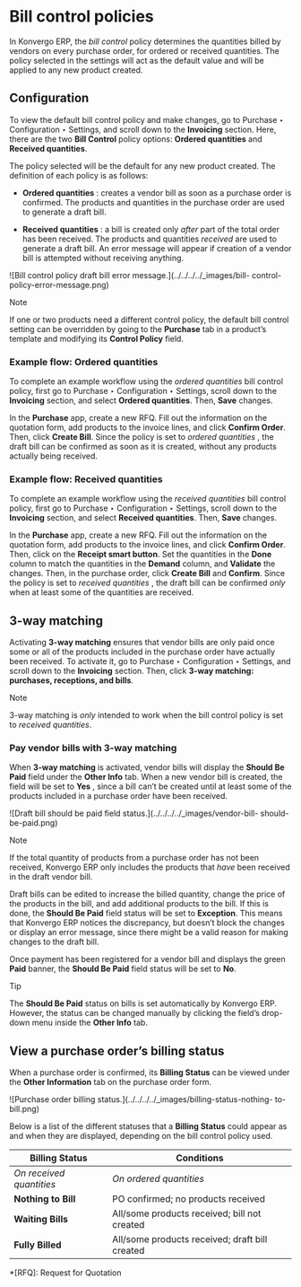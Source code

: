 # Bill control policies

In Konvergo ERP, the _bill control_ policy determines the quantities billed by vendors
on every purchase order, for ordered or received quantities. The policy
selected in the settings will act as the default value and will be applied to
any new product created.

## Configuration

To view the default bill control policy and make changes, go to Purchase ‣
Configuration ‣ Settings, and scroll down to the **Invoicing** section. Here,
there are the two **Bill Control** policy options: **Ordered quantities** and
**Received quantities**.

The policy selected will be the default for any new product created. The
definition of each policy is as follows:

  * **Ordered quantities** : creates a vendor bill as soon as a purchase order is confirmed. The products and quantities in the purchase order are used to generate a draft bill.

  * **Received quantities** : a bill is created only _after_ part of the total order has been received. The products and quantities _received_ are used to generate a draft bill. An error message will appear if creation of a vendor bill is attempted without receiving anything.

![Bill control policy draft bill error message.](../../../../_images/bill-
control-policy-error-message.png) <div class="alert alert-primary">
<p class="alert-title">
Note</p><p>If one or two products need a different control policy, the default bill control setting can be
overridden by going to the <b>Purchase</b> tab in a product’s template and modifying its
<b>Control Policy</b> field.</p>
</div>

### Example flow: Ordered quantities

To complete an example workflow using the _ordered quantities_ bill control
policy, first go to Purchase ‣ Configuration ‣ Settings, scroll down to the
**Invoicing** section, and select **Ordered quantities**. Then, **Save**
changes.

In the **Purchase** app, create a new RFQ. Fill out the information on the
quotation form, add products to the invoice lines, and click **Confirm
Order**. Then, click **Create Bill**. Since the policy is set to _ordered
quantities_ , the draft bill can be confirmed as soon as it is created,
without any products actually being received.

### Example flow: Received quantities

To complete an example workflow using the _received quantities_ bill control
policy, first go to Purchase ‣ Configuration ‣ Settings, scroll down to the
**Invoicing** section, and select **Received quantities**. Then, **Save**
changes.

In the **Purchase** app, create a new RFQ. Fill out the information on the
quotation form, add products to the invoice lines, and click **Confirm
Order**. Then, click on the **Receipt smart button**. Set the quantities in
the **Done** column to match the quantities in the **Demand** column, and
**Validate** the changes. Then, in the purchase order, click **Create Bill**
and **Confirm**. Since the policy is set to _received quantities_ , the draft
bill can be confirmed _only_ when at least some of the quantities are
received.

## 3-way matching

Activating **3-way matching** ensures that vendor bills are only paid once
some or all of the products included in the purchase order have actually been
received. To activate it, go to Purchase ‣ Configuration ‣ Settings, and
scroll down to the **Invoicing** section. Then, click **3-way matching:
purchases, receptions, and bills**.

<div class="alert alert-primary">
<p class="alert-title">
Note</p><p>3-way matching is <em>only</em> intended to work when the bill control policy is set to <em>received
quantities</em>.</p>
</div>

### Pay vendor bills with 3-way matching

When **3-way matching** is activated, vendor bills will display the **Should
Be Paid** field under the **Other Info** tab. When a new vendor bill is
created, the field will be set to **Yes** , since a bill can’t be created
until at least some of the products included in a purchase order have been
received.

![Draft bill should be paid field status.](../../../../_images/vendor-bill-
should-be-paid.png) <div class="alert alert-primary">
<p class="alert-title">
Note</p><p>If the total quantity of products from a purchase order has not been received, Konvergo ERP only includes
the products that <em>have</em> been received in the draft vendor bill.</p>
</div>

Draft bills can be edited to increase the billed quantity, change the price of
the products in the bill, and add additional products to the bill. If this is
done, the **Should Be Paid** field status will be set to **Exception**. This
means that Konvergo ERP notices the discrepancy, but doesn’t block the changes or
display an error message, since there might be a valid reason for making
changes to the draft bill.

Once payment has been registered for a vendor bill and displays the green
**Paid** banner, the **Should Be Paid** field status will be set to **No**.

<div class="alert alert-info">
<p class="alert-title">
Tip</p><p>The <b>Should Be Paid</b> status on bills is set automatically by Konvergo ERP. However, the status
can be changed manually by clicking the field’s drop-down menu inside the <b>Other Info</b>
tab.</p>
</div>

## View a purchase order’s billing status

When a purchase order is confirmed, its **Billing Status** can be viewed under
the **Other Information** tab on the purchase order form.

![Purchase order billing status.](../../../../_images/billing-status-nothing-
to-bill.png)

Below is a list of the different statuses that a **Billing Status** could
appear as and when they are displayed, depending on the bill control policy
used.

**Billing Status** | **Conditions**  
---|---  
_On received quantities_ | _On ordered quantities_  
**Nothing to Bill** | PO confirmed; no products received | _Not applicable_  
**Waiting Bills** | All/some products received; bill not created | PO confirmed  
**Fully Billed** | All/some products received; draft bill created | Draft bill created
  *[RFQ]: Request for Quotation

